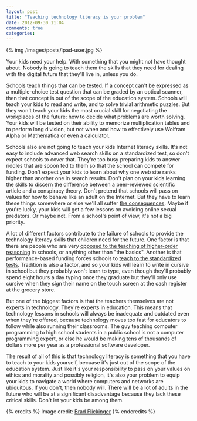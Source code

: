 ```yaml
---
layout: post
title: "Teaching technology literacy is your problem"
date: 2012-09-30 11:04
comments: true
categories: 
---
```


{% img /images/posts/ipad-user.jpg %}

Your kids need your help.  With something that you might not have thought about.  Nobody is going to teach them the skills that they need for dealing with the digital future that they'll live in, unless you do.

Schools teach things that can be tested.  If a concept can't be expressed as a multiple-choice test question that can be graded by an optical scanner, then that concept is out of the scope of the education system.  Schools will teach your kids to read and write, and to solve trivial arithmetic puzzles.  But they won't teach your kids the most crucial skill for negotiating the workplaces of the future: how to decide what problems are worth solving.  Your kids will be tested on their ability to memorize multiplication tables and to perform long division, but not when and how to effectively use Wolfram Alpha or Mathematica or even a calculator.

Schools also are not going to teach your kids Internet literacy skills.  It's not easy to include advanced web search skills on a standardized test, so don't expect schools to cover that.  They're too busy preparing kids to answer riddles that are spoon fed to them so that the school can compete for funding.  Don't expect your kids to learn about why one web site ranks higher than another one in search results.  Don't plan on your kids learning the skills to discern the difference between a peer-reviewed scientific article and a conspiracy theory.  Don't pretend that schools will pass on values for how to behave like an adult on the Internet.  But they have to learn these things somewhere or else we'll all suffer [the consequences](http://www.guardian.co.uk/commentisfree/2012/sep/26/day-confronted-troll).  Maybe if you're lucky, your kids will get a few lessons on avoiding online sexual predators.  Or maybe not.  From a school's point of view, it's not a big priority.

A lot of different factors contribute to the failure of schools to provide the technology literacy skills that children need for the future.  One factor is that there are people who are very [opposed to the teaching of higher-order reasoning](http://www.deliberatedumbingdown.com/OtherPDFs/B_to_B_Reform_Iserbyt_book.pdf) in schools, or anything other than "the basics".  Another is that performance-based funding forces schools to [teach to the standardized tests](http://www.schoolbook.org/2012/03/07/a-lesson-in-teaching-to-the-test-from-e-b-white).  Tradition is also a factor, and so your kids will learn to write in cursive in school but they probably won't learn to type, even though they'll probably spend eight hours a day typing once they graduate but they'll only use cursive when they sign their name on the touch screen at the cash register at the grocery store.

But one of the biggest factors is that the teachers themselves are not experts in technology.  They're experts in education.  This means that technology lessons in schools will always be inadequate and outdated even when they're offered, because technology moves too fast for educators to follow while also running their classrooms.  The guy teaching computer programming to high school students in a public school is not a computer programming expert, or else he would be making tens of thousands of dollars more per year as a professional software developer.

The result of all of this is that technology literacy is something that you have to teach to your kids yourself, becuase it's just out of the scope of the education system.  Just like it's your responsibility to pass on your values on ethics and morality and possibly religion, it's also your problem to equip your kids to navigate a world where computers and networks are ubiquitous.  If you don't, then nobody will.  There will be a lot of adults in the future who will be at a significant disadvantage because they lack these critical skills.  Don't let your kids be among them.

{% credits %}
  Image credit: [Brad Flickinger](http://www.flickr.com/photos/56155476@N08/6660032213/)
{% endcredits %}